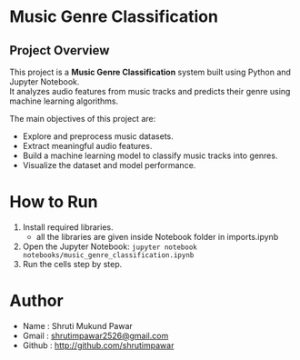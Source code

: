 # Music Genre Classification

## Project Overview
This project is a **Music Genre Classification** system built using Python and Jupyter Notebook.  
It analyzes audio features from music tracks and predicts their genre using machine learning algorithms.

The main objectives of this project are:
- Explore and preprocess music datasets.
- Extract meaningful audio features.
- Build a machine learning model to classify music tracks into genres.
- Visualize the dataset and model performance.

# How to Run

1. Install required libraries.
   - all the libraries are given inside Notebook folder in imports.ipynb
2.  Open the Jupyter Notebook: `jupyter notebook notebooks/music_genre_classification.ipynb`
3.  Run the cells step by step.

# Author

- Name : Shruti Mukund Pawar
- Gmail : shrutimpawar2526@gmail.com
- Github : http://github.com/shrutimpawar